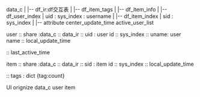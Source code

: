 
data_c
|
|-- df_ir:df交互表
|
|-- df_item_tags
|
|-- df_item_info 
|
|-- df_user_index
|       uid : sys_index : username
|
|-- df_item_index
|       sid : sys_index 
|
|-- attribute
    center_update_time
    active_user_list
    

user
:: share :data_c
:: data_ir
:: uid : user id
:: sys_index 
:: uname: user name
:: local_update_time

:: last_active_time



item
:: share :data_c
:: data_ir
:: sid : item id
:: sys_index
:: local_update_time

:: tags : dict {tag:count}


UI 
    orignize data_c user item